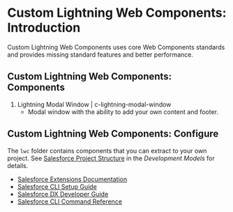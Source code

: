 # Custom Lightning Web Components: Introduction

Custom Lightning Web Components uses core Web Components standards and provides missing standard features and better performance.

## Custom Lightning Web Components: Components

1. Lightning Modal Window | c-lightning-modal-window
   - Modal window with the ability to add your own content and footer.

## Custom Lightning Web Components: Configure

The `lwc` folder contains components that you can extract to your own project. See [Salesforce Project Structure](https://developer.salesforce.com/tools/vscode/en/user-guide/development-models) in the _Development Models_ for details.

- [Salesforce Extensions Documentation](https://developer.salesforce.com/tools/vscode/)
- [Salesforce CLI Setup Guide](https://developer.salesforce.com/docs/atlas.en-us.sfdx_setup.meta/sfdx_setup/sfdx_setup_intro.htm)
- [Salesforce DX Developer Guide](https://developer.salesforce.com/docs/atlas.en-us.sfdx_dev.meta/sfdx_dev/sfdx_dev_intro.htm)
- [Salesforce CLI Command Reference](https://developer.salesforce.com/docs/atlas.en-us.sfdx_cli_reference.meta/sfdx_cli_reference/cli_reference.htm)
